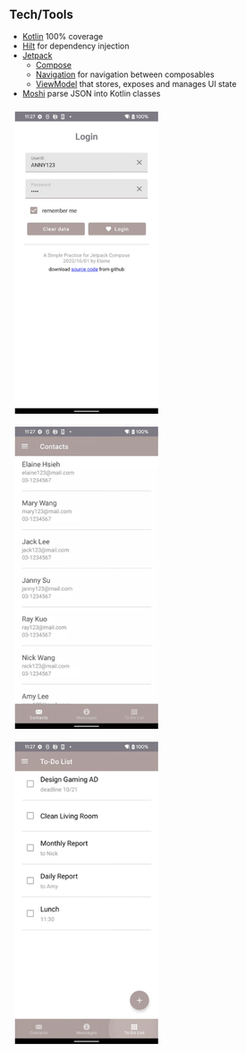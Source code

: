## Tech/Tools

* [Kotlin](https://kotlinlang.org/) 100% coverage
* [Hilt](https://developer.android.com/training/dependency-injection/hilt-jetpack) for dependency injection
* [Jetpack](https://developer.android.com/jetpack)
    * [Compose](https://developer.android.com/jetpack/compose) 
    * [Navigation](https://developer.android.com/topic/libraries/architecture/navigation/) for navigation between composables
    * [ViewModel](https://developer.android.com/topic/libraries/architecture/viewmodel) that stores, exposes and manages UI state
* [Moshi](https://github.com/square/moshi) parse JSON into Kotlin classes

<img src="readme/demo_side_menu.gif" width="256" height="540" hspace="10" vspace="10">  <img src="readme/demo_contacts_messages_list.gif" width="256" height="540" hspace="10" vspace="10">  <img src="readme/demo_todo_list.gif" width="256" height="540" hspace="10" vspace="10">
